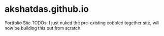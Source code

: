 # akshatdas.github.io
Portfolio Site
TODOs:
I just nuked the pre-existing cobbled together site, will now be building this out from scratch.